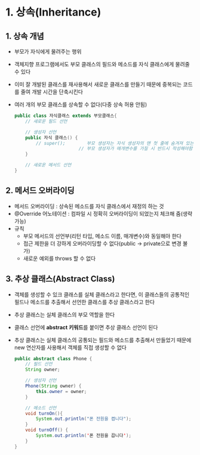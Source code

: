 # 1. 상속(Inheritance)

## 1. 상속 개념

- 부모가 자식에게 물려주는 행위
- 객체지향 프로그램에서도 부모 클래스의 필드와 메소드를 자식 클래스에게 물려줄 수 있다
- 이미 잘 개발된 클래스를 재사용해서 새로운 클래스를 만들기 때문에 중복되는 코드를 줄여 개발 시간을 단축시킨다
- 여러 개의 부모 클래스를 상속할 수 없다(다중 상속 허용 안됨)

    ``` java
    public class 자식클래스 extends 부모클래스{
        // 새로운 필드 선언

        // 생성자 선언
        public 자식 클래스() {
            // super();        부모 생성자는 자식 생성자의 맨 첫 줄에 숨겨져 있는 super에 의해 호출된다(컴파일 과정에서 자동 추가) 
                            // 부모 생성자가 매개변수를 가질 시 반드시 작성해야함
        }

        // 새로운 메서드 선언
    }
    ```

## 2. 메서드 오버라이딩

- 메서드 오버라이딩 : 상속된 메소드를 자식 클래스에서 재정의 하는 것 
- @Override 어노테이션 : 컴파일 시 정확히 오버라이딩이 되었는지 체크해 줌(생략 가능)
- 규칙
    - 부모 메서드의 선언부(리턴 타입, 메소드 이름, 매개변수)와 동일해야 한다
    - 접근 제한을 더 강하게 오버라이딩할 수 없다(public -> private으로 변경 불가)
    - 새로운 예외를 throws 할 수 없다


## 3. 추상 클래스(Abstract Class)

- 객체를 생성할 수 있크 클래스를 실체 클래스라고 한다면, 이 클래스들의 공통적인 필드나 메소드를 추출해서 선언한 클래스를 추상 클래스라고 한다
- 추상 클래스는 실체 클래스의 부모 역할을 한다
- 클래스 선언에 <strong>abstract 키워드</strong>를 붙이면 추상 클래스 선언이 된다
- 추상 클래스는 실체 클래스의 공통되는 필드와 메소드를 추출해서 만들었기 때문에 new 연산자를 사용해서 객체를 직접 생성할 수 없다

    ``` java
    public abstract class Phone {
        // 필드 선언
        String owner;

        // 생성자 선언
        Phone(String owner) {
            this.owner = owner;
        }

        // 메소드 선언 
        void turnOn(){
            System.out.println("폰 전원을 켭니다");
        }
        void turnOff() {
            System.out.println('폰 전원을 끕니다');
        }
    }    
    ```


